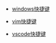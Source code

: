 ##

* [windows快捷键](https://zhuanlan.zhihu.com/p/127755045)

* [vim快捷键](https://www.cnblogs.com/markleaf/p/7808817.html)

* [vscode快捷键](https://zhuanlan.zhihu.com/p/44044896)
